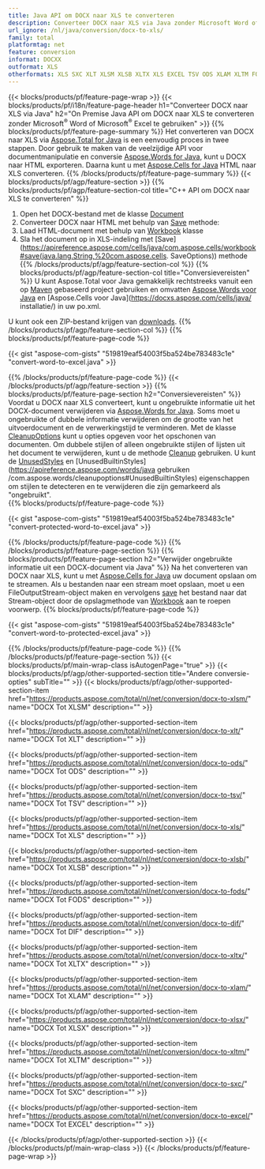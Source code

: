 ```yaml
---
title: Java API om DOCX naar XLS te converteren
description: Converteer DOCX naar XLS via Java zonder Microsoft Word of Microsoft Excel te gebruiken
url_ignore: /nl/java/conversion/docx-to-xls/
family: total
platformtag: net
feature: conversion
informat: DOCXX
outformat: XLS
otherformats: XLS SXC XLT XLSM XLSB XLTX XLS EXCEL TSV ODS XLAM XLTM FODS DIF
---
```

{{< blocks/products/pf/feature-page-wrap >}}
{{< blocks/products/pf/i18n/feature-page-header h1="Converteer DOCX naar XLS via Java" h2="On Premise Java API om DOCX naar XLS te converteren zonder Microsoft<sup>&reg;</sup> Word of Microsoft<sup>&reg;</sup> Excel te gebruiken" >}}
{{% blocks/products/pf/feature-page-summary %}}
Het converteren van DOCX naar XLS via [Aspose.Total for Java](https://products.aspose.com/total/java/) is een eenvoudig proces in twee stappen. Door gebruik te maken van de veelzijdige API voor documentmanipulatie en conversie [Aspose.Words for Java](https://products.aspose.com/words/java/), kunt u DOCX naar HTML exporteren. Daarna kunt u met [Aspose.Cells for Java](https://products.aspose.com/cells/java/) HTML naar XLS converteren.
{{% /blocks/products/pf/feature-page-summary  %}}
{{< blocks/products/pf/agp/feature-section >}}
{{% blocks/products/pf/agp/feature-section-col title="C++ API om DOCX naar XLS te converteren" %}}
1. Open het DOCX-bestand met de klasse [Document](https://apireference.aspose.com/words/java/com.aspose.words/Document)
2. Converteer DOCX naar HTML met behulp van [Save](https://apireference.aspose.com/words/java/com.aspose.words/Document#save(java.lang.String,com.aspose.words.SaveOptions) ) methode:
3. Laad HTML-document met behulp van [Workbook](https://apireference.aspose.com/cells/java/com.aspose.cells/Workbook) klasse
4. Sla het document op in XLS-indeling met [Save](https://apireference.aspose.com/cells/java/com.aspose.cells/workbook#save(java.lang.String,%20com.aspose.cells. SaveOptions)) methode
{{% /blocks/products/pf/agp/feature-section-col %}}
{{% blocks/products/pf/agp/feature-section-col title="Conversievereisten" %}}
U kunt Aspose.Total voor Java gemakkelijk rechtstreeks vanuit een op [Maven](https://repository.aspose.com/webapp/#/artifacts/browse/tree/General/repo/com/aspose/aspose-total) gebaseerd project gebruiken en omvatten [Aspose.Words voor Java](https://docxs.aspose.com/words/java/installation/) en [Aspose.Cells voor Java](https://docxs.aspose.com/cells/java/ installatie/) in uw po.xml.

U kunt ook een ZIP-bestand krijgen van [downloads](https://downloads.aspose.com/total/java).
{{% /blocks/products/pf/agp/feature-section-col %}}
{{% blocks/products/pf/feature-page-code %}}

{{< gist "aspose-com-gists" "519819eaf54003f5ba524be783483c1e" "convert-word-to-excel.java" >}}


{{% /blocks/products/pf/feature-page-code %}}
{{< /blocks/products/pf/agp/feature-section >}}
{{% blocks/products/pf/feature-page-section  h2="Conversievereisten" %}}
Voordat u DOCX naar XLS converteert, kunt u ongebruikte informatie uit het DOCX-document verwijderen via [Aspose.Words for Java](https://products.aspose.com/words/java/). Soms moet u ongebruikte of dubbele informatie verwijderen om de grootte van het uitvoerdocument en de verwerkingstijd te verminderen. Met de klasse [CleanupOptions](https://apireference.aspose.com/words/java/com.aspose.words/CleanupOptions) kunt u opties opgeven voor het opschonen van documenten. Om dubbele stijlen of alleen ongebruikte stijlen of lijsten uit het document te verwijderen, kunt u de methode [Cleanup](https://apireference.aspose.com/words/java/com.aspose.words/Document#cleanup()) gebruiken. U kunt de [UnusedStyles](https://apireference.aspose.com/words/java/com.aspose.words/cleanupoptions#UnusedStyles) en [UnusedBuiltinStyles](https://apireference.aspose.com/words/java gebruiken /com.aspose.words/cleanupoptions#UnusedBuiltinStyles) eigenschappen om stijlen te detecteren en te verwijderen die zijn gemarkeerd als "ongebruikt".  
{{% blocks/products/pf/feature-page-code %}}

{{< gist "aspose-com-gists" "519819eaf54003f5ba524be783483c1e" "convert-protected-word-to-excel.java" >}}

{{% /blocks/products/pf/feature-page-code  %}}
{{% /blocks/products/pf/feature-page-section %}}
{{% blocks/products/pf/feature-page-section  h2="Verwijder ongebruikte informatie uit een DOCX-document via Java" %}}
Na het converteren van DOCX naar XLS, kunt u met [Aspose.Cells for Java](https://products.aspose.com/cells/java/) uw document opslaan om te streamen. Als u bestanden naar een stream moet opslaan, moet u een FileOutputStream-object maken en vervolgens [save](https://apireference.aspose.com/cells/java/com.aspose.cells/workbook#save(java.io.OutputStream.%20com.aspose.cells.SaveOptions)) het bestand naar dat Stream-object door de opslagmethode van [Workbook](https://apireference.aspose.com/cells/java/com.aspose.cells/Workbook) aan te roepen voorwerp. 
{{% blocks/products/pf/feature-page-code %}}

{{< gist "aspose-com-gists" "519819eaf54003f5ba524be783483c1e" "convert-word-to-protected-excel.java" >}}

{{% /blocks/products/pf/feature-page-code  %}}
{{% /blocks/products/pf/feature-page-section %}}
{{< blocks/products/pf/main-wrap-class isAutogenPage="true" >}}
{{< blocks/products/pf/agp/other-supported-section title="Andere conversie-opties" subTitle="" >}}
{{< blocks/products/pf/agp/other-supported-section-item href="https://products.aspose.com/total/nl/net/conversion/docx-to-xlsm/" name="DOCX Tot XLSM" description="" >}}

{{< blocks/products/pf/agp/other-supported-section-item href="https://products.aspose.com/total/nl/net/conversion/docx-to-xlt/" name="DOCX Tot XLT" description="" >}}

{{< blocks/products/pf/agp/other-supported-section-item href="https://products.aspose.com/total/nl/net/conversion/docx-to-ods/" name="DOCX Tot ODS" description="" >}}

{{< blocks/products/pf/agp/other-supported-section-item href="https://products.aspose.com/total/nl/net/conversion/docx-to-tsv/" name="DOCX Tot TSV" description="" >}}

{{< blocks/products/pf/agp/other-supported-section-item href="https://products.aspose.com/total/nl/net/conversion/docx-to-xls/" name="DOCX Tot XLS" description="" >}}

{{< blocks/products/pf/agp/other-supported-section-item href="https://products.aspose.com/total/nl/net/conversion/docx-to-xlsb/" name="DOCX Tot XLSB" description="" >}}

{{< blocks/products/pf/agp/other-supported-section-item href="https://products.aspose.com/total/nl/net/conversion/docx-to-fods/" name="DOCX Tot FODS" description="" >}}

{{< blocks/products/pf/agp/other-supported-section-item href="https://products.aspose.com/total/nl/net/conversion/docx-to-dif/" name="DOCX Tot DIF" description="" >}}

{{< blocks/products/pf/agp/other-supported-section-item href="https://products.aspose.com/total/nl/net/conversion/docx-to-xltx/" name="DOCX Tot XLTX" description="" >}}

{{< blocks/products/pf/agp/other-supported-section-item href="https://products.aspose.com/total/nl/net/conversion/docx-to-xlam/" name="DOCX Tot XLAM" description="" >}}

{{< blocks/products/pf/agp/other-supported-section-item href="https://products.aspose.com/total/nl/net/conversion/docx-to-xlsx/" name="DOCX Tot XLSX" description="" >}}

{{< blocks/products/pf/agp/other-supported-section-item href="https://products.aspose.com/total/nl/net/conversion/docx-to-xltm/" name="DOCX Tot XLTM" description="" >}}

{{< blocks/products/pf/agp/other-supported-section-item href="https://products.aspose.com/total/nl/net/conversion/docx-to-sxc/" name="DOCX Tot SXC" description="" >}}

{{< blocks/products/pf/agp/other-supported-section-item href="https://products.aspose.com/total/nl/net/conversion/docx-to-excel/" name="DOCX Tot EXCEL" description="" >}}


{{< /blocks/products/pf/agp/other-supported-section >}}
{{< /blocks/products/pf/main-wrap-class >}}
{{< /blocks/products/pf/feature-page-wrap >}}